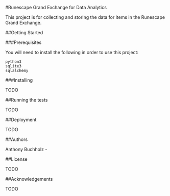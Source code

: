 #Runescape Grand Exchange for Data Analytics

This project is for collecting and storing the data for items in the Runescape Grand Exchange.

##Getting Started

###Prerequisites

You will need to install the following in order to use this project:

```
python3
sqlite3
sqlalchemy
```

###Installing

TODO

##Running the tests

TODO

##Deployment

TODO

##Authors

Anthony Buchholz -

##License

TODO

##Acknowledgements

TODO